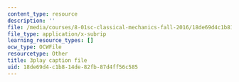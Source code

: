 ```yaml
---
content_type: resource
description: ''
file: /media/courses/8-01sc-classical-mechanics-fall-2016/18de69d4c1b814de82fb87d4ff56c585_cadbtBS5qf4.srt
file_type: application/x-subrip
learning_resource_types: []
ocw_type: OCWFile
resourcetype: Other
title: 3play caption file
uid: 18de69d4-c1b8-14de-82fb-87d4ff56c585
---
```

